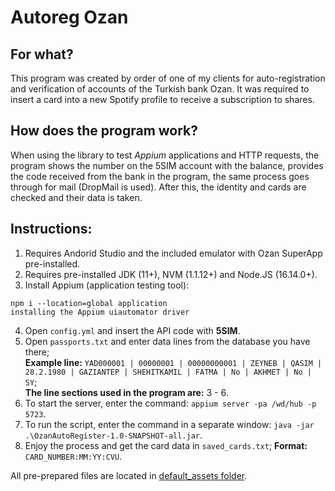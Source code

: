# Autoreg Ozan

## For what?
This program was created by order of one of my clients for auto-registration and verification of accounts of the Turkish bank Ozan. It was required to insert a card into a new Spotify profile to receive a subscription to shares.

## How does the program work?
When using the library to test *Appium* applications and HTTP requests, the program shows the number on the 5SIM account with the balance, provides the code received from the bank in the program, the same process goes through for mail (DropMail is used). After this, the identity and cards are checked and their data is taken.

## Instructions:
1. Requires Andorid Studio and the included emulator with Ozan SuperApp pre-installed.
2. Requires pre-installed JDK (11+), NVM (1.1.12+) and Node.JS (16.14.0+).
3. Install Appium (application testing tool):
```shell
npm i --location=global application
installing the Appium uiautomator driver
```
4. Open `config.yml` and insert the API code with **5SIM**.
5. Open `passports.txt` and enter data lines from the database you have there;\
   **Example line:** `YAD000001 | 00000001 | 00000000001 | ZEYNEB | QASIM | 28.2.1980 | GAZIANTEP | SHEHITKAMIL | FATMA | No | AKHMET | No | SY`;\
   **The line sections used in the program are:** 3 - 6.
5. To start the server, enter the command: `appium server -pa /wd/hub -p 5723`.
6. To run the script, enter the command in a separate window: `java -jar .\OzanAutoRegister-1.0-SNAPSHOT-all.jar`.
7. Enjoy the process and get the card data in `saved_cards.txt`;
   **Format:** `CARD_NUMBER:MM:YY:CVU`.

All pre-prepared files are located in [default_assets folder](./default_assets).